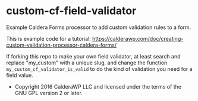 # custom-cf-field-validator
Example Caldera Forms processor to add custom validation rules to a form.

This is example code for a tutorial: https://calderawp.com/doc/creating-custom-validation-processor-caldera-forms/

If forking this repo to make your own field validator, at least search and replace "my_custom" with a unique slug, and change the function `my_custom_cf_validator_is_valid` to do the kind of validation you need for a field value.

* Copyright 2016 CalderaWP LLC and licensed under the terms of the GNU GPL version 2 or later.
